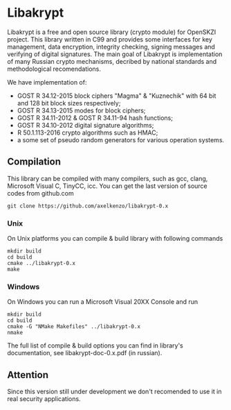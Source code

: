 # Libakrypt

Libakrypt is a free and open source library (crypto module) for OpenSKZI project.
This library written in C99 and provides some interfaces for
key management, data encryption, integrity checking, signing messages and
verifying of digital signatures. The main goal of Libakrypt
is implementation of many Russian crypto mechanisms, decribed by national
standards and methodological recomendations.

We have implementation of:
 - GOST R 34.12-2015 block ciphers "Magma" & "Kuznechik" with 64 bit and 128 bit
   block sizes respectively;
 - GOST R 34.13-2015 modes for block ciphers;
 - GOST R 34.11-2012 & GOST R 34.11-94 hash functions;
 - GOST R 34.10-2012 digital signature algorithms;
 - R 50.1.113-2016 crypto algorithms such as HMAC;
 - a some set of pseudo random generators for various operation systems.

## Compilation

This library can be compiled with many compilers,
such as gcc, clang, Microsoft Visual C, TinyCC, icc.
You can get the last version of source codes from github.com

    git clone https://github.com/axelkenzo/libakrypt-0.x

### Unix
On Unix platforms you can compile & build library with following commands

    mkdir build
    cd build
    cmake ../libakrypt-0.x
    make

### Windows
On Windows you can run a Microsoft Visual 20XX Console and run

    mkdir build
    cd build
    cmake -G "NMake Makefiles" ../libakrypt-0.x
    nmake

The full list of compile & build options you can find
in library's documentation, see libakrypt-doc-0.x.pdf (in russian).

## Attention

Since this version still under development we don't recomended to use it
in real security applications.

